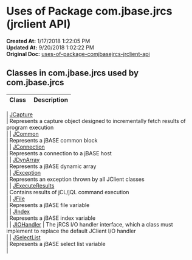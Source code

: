 # Uses of Package com.jbase.jrcs (jrclient API)

**Created At:** 1/17/2018 1:22:05 PM  
**Updated At:** 9/20/2018 1:02:22 PM  
**Original Doc:** [uses-of-package-comjbasejrcs-jrclient-api](https://docs.jbase.com/jrcs/uses-of-package-comjbasejrcs-jrclient-api)  


## Classes in com.jbase.jrcs used by com.jbase.jrcs


| Class<br> |  Description<br> |
| --- | --- |

| [JCapture](./../jcapture-%28jrclient-api%29)<br> | Represents a capture object designed to incrementally fetch results of program execution<br> |
| [JCommon](./../jcommon-%28jrclient-api%29)<br> | Represents a jBASE common block<br> |
| [JConnection](./../jconnection-%28jrclient-api%29)<br> | Represents a connection to a jBASE host<br> |
| [JDynArray](./../jdynarray-%28jrclient---api%29)<br> | Represents a jBASE dynamic array<br> |
| [JException](./../jexception-%28jrclient-api%29)<br> | Represents an exception thrown by all JClient classes<br> |
| [JExecuteResults](com_jbase_jrcs_JExecuteResults)<br> | Contains results of jCL/jQL command execution<br> |
| [JFile](./../jfile-%28jrclient-api%29)<br> | Represents a jBASE file variable<br> |
| [JIndex](com_jbase_jrcs_JIndex)<br> | Represents a jBASE index variable<br> |
| [JIOHandler](com_jbase_jrcs_JIOHandler) | The jRCS I/O handler interface, which a class must implement to replace the default JClient I/O handler<br> |
| [JSelectList](./../jselectlist-%28jrclient---api%29)<br> | Represents a jBASE select list variable<br> |

